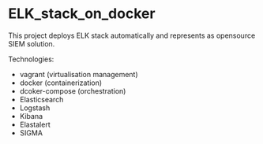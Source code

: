 # ELK_stack_on_docker

This project deploys ELK stack automatically
and represents as opensource SIEM solution.

Technologies:
  - vagrant (virtualisation management)
  - docker (containerization)
  - dcoker-compose (orchestration)
  - Elasticsearch
  - Logstash
  - Kibana
  - Elastalert
  - SIGMA
